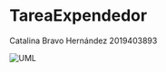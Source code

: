 # TareaExpendedor

Catalina Bravo Hernández
2019403893


![UML](https://user-images.githubusercontent.com/114495455/198813657-5abd060d-721e-46c4-9a7c-b8cb1ce9bacd.png)
